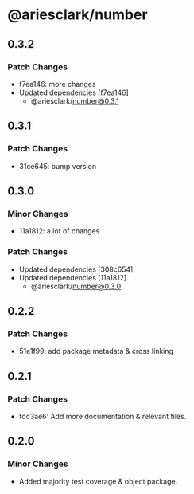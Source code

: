 # @ariesclark/number

## 0.3.2

### Patch Changes

- f7ea146: more changes
- Updated dependencies [f7ea146]
  - @ariesclark/number@0.3.1

## 0.3.1

### Patch Changes

- 31ce645: bump version

## 0.3.0

### Minor Changes

- 11a1812: a lot of changes

### Patch Changes

- Updated dependencies [308c654]
- Updated dependencies [11a1812]
  - @ariesclark/number@0.3.0

## 0.2.2

### Patch Changes

- 51e1f99: add package metadata & cross linking

## 0.2.1

### Patch Changes

- fdc3ae6: Add more documentation & relevant files.

## 0.2.0

### Minor Changes

- Added majority test coverage & object package.
